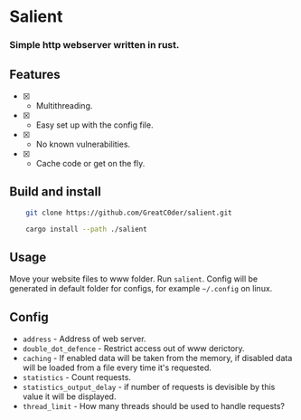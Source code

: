 # Salient
### Simple http webserver written in rust.

## Features

- [x] - Multithreading.
- [x] - Easy set up with the config file.
- [x] - No known vulnerabilities.
- [x] - Cache code or get on the fly.

## Build and install
```sh
    git clone https://github.com/GreatC0der/salient.git

    cargo install --path ./salient
```

## Usage
Move your website files to www folder. Run `salient`.
Config will be generated in default folder for configs, for example `~/.config` on linux.

## Config
- `address` - Address of web server.
- `double_dot_defence` - Restrict access out of www derictory.
- `caching` - If enabled data will be taken from the memory, if disabled data will be loaded from a file every time it's requested.
- `statistics` - Count requests.
- `statistics_output_delay` - if number of requests is devisible by this value it will be displayed.
- `thread_limit` - How many threads should be used to handle requests?